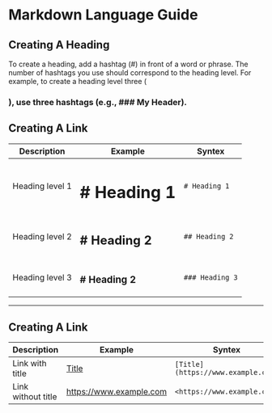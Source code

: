 # Markdown Language Guide

## Creating A Heading
To create a heading, add a hashtag (#) in front of a word or phrase. The number of hashtags you use should correspond to the heading level. For example, to create a heading level three (<h3>), use three hashtags (e.g., ### My Header).

## Creating A Link
| Description     | Example              | Syntex         |
| --------------- | -------------------- | -------------- |
| Heading level 1 | <h1># Heading 1</h1> | `# Heading 1`  |
| Heading level 2 | <h2># Heading 2</h2> | `## Heading 2` |
| Heading level 3 | <h3># Heading 2</h3> | `### Heading 3` |

---
## Creating A Link
| Description        | Example                          | Syntex                             |
| ------------------ | -------------------------------- | ----------- |
| Link with title    | [Title](https://www.example.com) | `[Title](https://www.example.com)` |
| Link without title | <https://www.example.com>        | `<https://www.example.com>`        |
